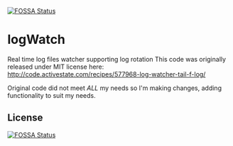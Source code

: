 [![FOSSA Status](https://app.fossa.io/api/projects/git%2Bgithub.com%2Fcanv15%2FlogWatch.svg?type=shield)](https://app.fossa.io/projects/git%2Bgithub.com%2Fcanv15%2FlogWatch?ref=badge_shield)

logWatch
========

Real time log files watcher supporting log rotation
This code was originally released under MIT license here:
     http://code.activestate.com/recipes/577968-log-watcher-tail-f-log/

Original code did not meet *ALL* my needs so I'm making changes, adding functionality to suit my needs.


## License
[![FOSSA Status](https://app.fossa.io/api/projects/git%2Bgithub.com%2Fcanv15%2FlogWatch.svg?type=large)](https://app.fossa.io/projects/git%2Bgithub.com%2Fcanv15%2FlogWatch?ref=badge_large)